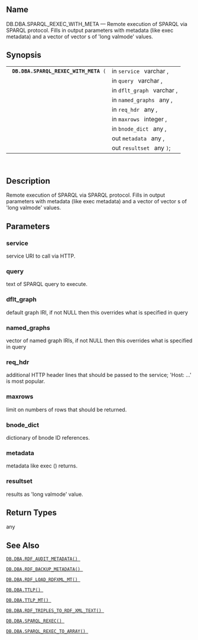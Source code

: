 <div id="fn_sparql_rexec_with_meta" class="refentry">

<div class="titlepage">

</div>

<div class="refnamediv">

## Name

DB.DBA.SPARQL_REXEC_WITH_META — Remote execution of SPARQL via SPARQL
protocol. Fills in output parameters with metadata (like exec metadata)
and a vector of vector s of 'long valmode' values.

</div>

<div class="refsynopsisdiv">

## Synopsis

<div id="fsyn_sparql_rexec_with_meta" class="funcsynopsis">

|                                            |                            |
|--------------------------------------------|----------------------------|
| ` `**`DB.DBA.SPARQL_REXEC_WITH_META`**` (` | in `service ` varchar ,    |
|                                            | in `query ` varchar ,      |
|                                            | in `dflt_graph ` varchar , |
|                                            | in `named_graphs ` any ,   |
|                                            | in `req_hdr ` any ,        |
|                                            | in `maxrows ` integer ,    |
|                                            | in `bnode_dict ` any ,     |
|                                            | out `metadata ` any ,      |
|                                            | out `resultset ` any `)`;  |

<div class="funcprototype-spacer">

 

</div>

</div>

</div>

<div id="desc_sparql_rexec_with_meta" class="refsect1">

## Description

Remote execution of SPARQL via SPARQL protocol. Fills in output
parameters with metadata (like exec metadata) and a vector of vector s
of 'long valmode' values.

</div>

<div id="params_sparql_rexec_with_meta" class="refsect1">

## Parameters

<div id="id103760" class="refsect2">

### service

service URI to call via HTTP.

</div>

<div id="id103763" class="refsect2">

### query

text of SPARQL query to execute.

</div>

<div id="id103766" class="refsect2">

### dflt_graph

default graph IRI, if not NULL then this overrides what is specified in
query

</div>

<div id="id103769" class="refsect2">

### named_graphs

vector of named graph IRIs, if not NULL then this overrides what is
specified in query

</div>

<div id="id103772" class="refsect2">

### req_hdr

additional HTTP header lines that should be passed to the service;
'Host: ...' is most popular.

</div>

<div id="id103775" class="refsect2">

### maxrows

limit on numbers of rows that should be returned.

</div>

<div id="id103778" class="refsect2">

### bnode_dict

dictionary of bnode ID references.

</div>

<div id="id103781" class="refsect2">

### metadata

metadata like exec () returns.

</div>

<div id="id103784" class="refsect2">

### resultset

results as 'long valmode' value.

</div>

</div>

<div id="ret_sparql_rexec_with_meta" class="refsect1">

## Return Types

any

</div>

<div id="seealso_sparql_rexec_with_meta" class="refsect1">

## See Also

<a href="fn_rdf_audit_metadata.html" class="link"
title="DB.DBA.RDF_AUDIT_METADATA"><code
class="function">DB.DBA.RDF_AUDIT_METADATA() </code></a>

<a href="fn_rdf_backup_metadata.html" class="link"
title="DB.DBA.RDF_BACKUP_METADATA"><code
class="function">DB.DBA.RDF_BACKUP_METADATA() </code></a>

<a href="fn_rdf_load_rdfxml_mt.html" class="link"
title="DB.DBA.RDF_LOAD_RDFXML_MT"><code
class="function">DB.DBA.RDF_LOAD_RDFXML_MT() </code></a>

<a href="fn_ttlp.html" class="link" title="DB.DBA.TTLP"><code
class="function">DB.DBA.TTLP() </code></a>

<a href="fn_ttlp_mt.html" class="link" title="DB.DBA.TTLP_MT"><code
class="function">DB.DBA.TTLP_MT() </code></a>

<a href="fn_rdf_triples_to_rdf_xml_text.html" class="link"
title="DB.DBA.RDF_TRIPLES_TO_RDF_XML_TEXT"><code
class="function">DB.DBA.RDF_TRIPLES_TO_RDF_XML_TEXT() </code></a>

<a href="fn_sparql_rexec.html" class="link"
title="DB.DBA.SPARQL_REXEC"><code
class="function">DB.DBA.SPARQL_REXEC() </code></a>

<a href="fn_sparql_rexec_to_array.html" class="link"
title="DB.DBA.SPARQL_REXEC_TO_ARRAY"><code
class="function">DB.DBA.SPARQL_REXEC_TO_ARRAY() </code></a>

</div>

</div>
